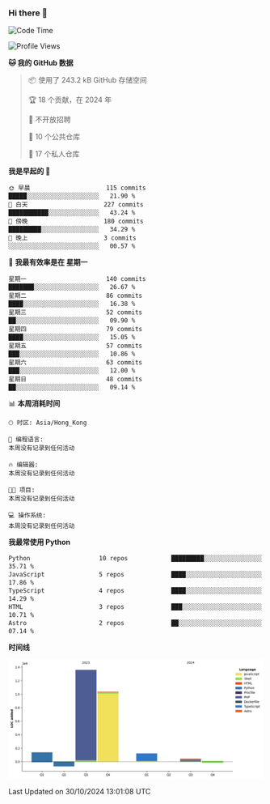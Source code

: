 ### Hi there 👋

<!--
**Mrzqd/Mrzqd** is a ✨ _special_ ✨ repository because its `README.md` (this file) appears on your GitHub profile.

Here are some ideas to get you started:

- 🔭 I’m currently working on ...
- 🌱 I’m currently learning ...
- 👯 I’m looking to collaborate on ...
- 🤔 I’m looking for help with ...
- 💬 Ask me about ...
- 📫 How to reach me: ...
- 😄 Pronouns: ...
- ⚡ Fun fact: ...
-->
<!--START_SECTION:waka-->
![Code Time](http://img.shields.io/badge/Code%20Time-260%20hrs%2011%20mins-blue)

![Profile Views](http://img.shields.io/badge/%E4%B8%AA%E4%BA%BA%E8%B5%84%E6%96%99%E8%A7%82%E7%9C%8B%E6%AC%A1%E6%95%B0-0-blue)

**🐱 我的 GitHub 数据** 

> 📦  使用了 243.2 kB GitHub 存储空间 
 > 
> 🏆 18 个贡献，在 2024 年
 > 
> 🚫 不开放招聘
 > 
> 📜 10 个公共仓库 
 > 
> 🔑 17 个私人仓库 
 > 
**我是早起的 🐤** 

```text
🌞 早晨                     115 commits         █████░░░░░░░░░░░░░░░░░░░░   21.90 % 
🌆 白天                     227 commits         ███████████░░░░░░░░░░░░░░   43.24 % 
🌃 傍晚                     180 commits         █████████░░░░░░░░░░░░░░░░   34.29 % 
🌙 晚上                     3 commits           ░░░░░░░░░░░░░░░░░░░░░░░░░   00.57 % 
```
📅 **我最有效率是在 星期一** 

```text
星期一                      140 commits         ███████░░░░░░░░░░░░░░░░░░   26.67 % 
星期二                      86 commits          ████░░░░░░░░░░░░░░░░░░░░░   16.38 % 
星期三                      52 commits          ██░░░░░░░░░░░░░░░░░░░░░░░   09.90 % 
星期四                      79 commits          ████░░░░░░░░░░░░░░░░░░░░░   15.05 % 
星期五                      57 commits          ███░░░░░░░░░░░░░░░░░░░░░░   10.86 % 
星期六                      63 commits          ███░░░░░░░░░░░░░░░░░░░░░░   12.00 % 
星期日                      48 commits          ██░░░░░░░░░░░░░░░░░░░░░░░   09.14 % 
```


📊 **本周消耗时间** 

```text
🕑︎ 时区: Asia/Hong_Kong

💬 编程语言: 
本周没有记录到任何活动

🔥 编辑器: 
本周没有记录到任何活动

🐱‍💻 项目: 
本周没有记录到任何活动

💻 操作系统: 
本周没有记录到任何活动
```

**我最常使用 Python** 

```text
Python                   10 repos            █████████░░░░░░░░░░░░░░░░   35.71 % 
JavaScript               5 repos             ████░░░░░░░░░░░░░░░░░░░░░   17.86 % 
TypeScript               4 repos             ████░░░░░░░░░░░░░░░░░░░░░   14.29 % 
HTML                     3 repos             ███░░░░░░░░░░░░░░░░░░░░░░   10.71 % 
Astro                    2 repos             ██░░░░░░░░░░░░░░░░░░░░░░░   07.14 % 
```



**时间线**

![Lines of Code chart](https://raw.githubusercontent.com/Mrzqd/Mrzqd/main/assets/bar_graph.png)


 Last Updated on 30/10/2024 13:01:08 UTC
<!--END_SECTION:waka-->
